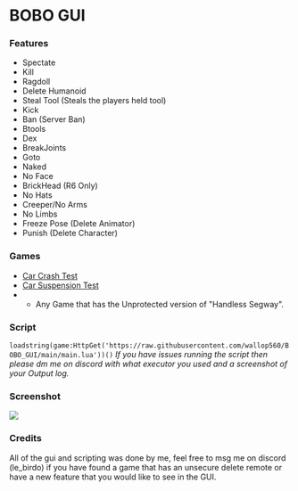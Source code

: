# BOBO GUI
### Features

- Spectate
- Kill
- Ragdoll
- Delete Humanoid
- Steal Tool (Steals the players held tool)
- Kick
- Ban (Server Ban)
- Btools 
- Dex
- BreakJoints
- Goto
- Naked
- No Face
- BrickHead (R6 Only)
- No Hats
- Creeper/No Arms
- No Limbs
- Freeze Pose (Delete Animator)
- Punish (Delete Character)

### Games

- [Car Crash Test](https://www.roblox.com/games/7720943627)
- [Car Suspension Test](https://www.roblox.com/games/6816975827)
- + Any Game that has the Unprotected version of "Handless Segway".

### Script

``loadstring(game:HttpGet('https://raw.githubusercontent.com/wallop560/BOBO_GUI/main/main.lua'))()``
*If you have issues running the script then please dm me on discord with what executor you used and a screenshot of your Output log.*

### Screenshot

![](https://cdn.upload.systems/uploads/Dz3bcZMQ.png)

### Credits

All of the gui and scripting was done by me, feel free to msg me on discord (le_birdo) if you have found a game that has an unsecure delete remote or have a new feature that you would like to see in the GUI.
